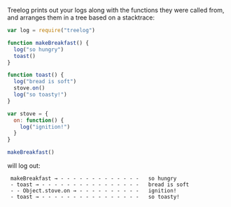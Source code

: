 Treelog prints out your logs along with the functions they were called from, and arranges them in a tree based on a stacktrace:

```javascript
var log = require("treelog")

function makeBreakfast() {
  log("so hungry")
  toast()
}

function toast() {
  log("bread is soft")
  stove.on()
  log("so toasty!")
}

var stove = {
  on: function() {
    log("ignition!")
  }
}

makeBreakfast()
```

will log out:

```
 makeBreakfast → - - - - - - - - - - - - -   so hungry
 - toast → - - - - - - - - - - - - - - - -   bread is soft
 - - Object.stove.on → - - - - - - - - - -   ignition!
 - toast → - - - - - - - - - - - - - - - -   so toasty!
```
